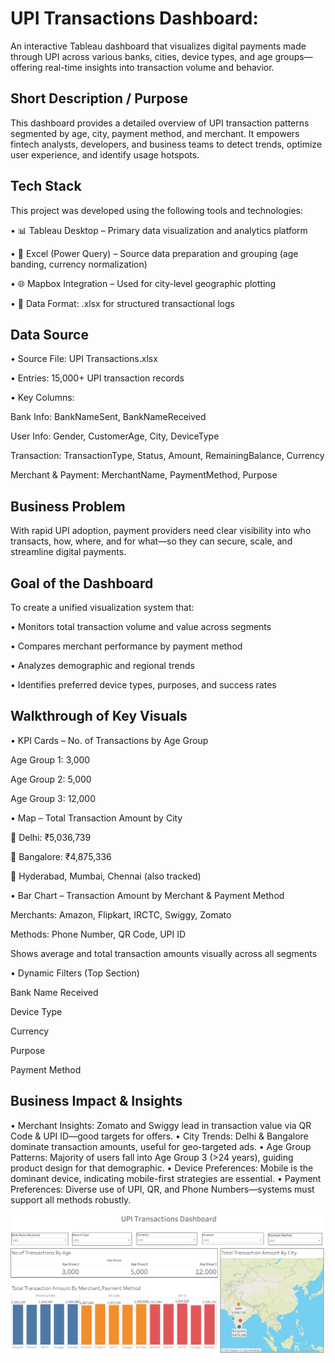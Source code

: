 # UPI Transactions Dashboard:
An interactive Tableau dashboard that visualizes digital payments made through UPI across various banks, cities, device types, and age groups—offering real-time insights into transaction volume and behavior.

## Short Description / Purpose
This dashboard provides a detailed overview of UPI transaction patterns segmented by age, city, payment method, and merchant. It empowers fintech analysts, developers, and business teams to detect trends, optimize user experience, and identify usage hotspots.

## Tech Stack
This project was developed using the following tools and technologies:

• 📊 Tableau Desktop – Primary data visualization and analytics platform

• 🧹 Excel (Power Query) – Source data preparation and grouping (age banding, currency normalization)

• 🌐 Mapbox Integration – Used for city-level geographic plotting

• 📁 Data Format: .xlsx for structured transactional logs

## Data Source
• Source File: UPI Transactions.xlsx

• Entries: 15,000+ UPI transaction records

• Key Columns:

  Bank Info: BankNameSent, BankNameReceived

  User Info: Gender, CustomerAge, City, DeviceType

  Transaction: TransactionType, Status, Amount, RemainingBalance, Currency

  Merchant & Payment: MerchantName, PaymentMethod, Purpose


## Business Problem
With rapid UPI adoption, payment providers need clear visibility into who transacts, how, where, and for what—so they can secure, scale, and streamline digital payments.

## Goal of the Dashboard
To create a unified visualization system that:

• Monitors total transaction volume and value across segments

• Compares merchant performance by payment method

• Analyzes demographic and regional trends

• Identifies preferred device types, purposes, and success rates

## Walkthrough of Key Visuals
• KPI Cards – No. of Transactions by Age Group

  Age Group 1: 3,000

  Age Group 2: 5,000

  Age Group 3: 12,000

• Map – Total Transaction Amount by City

📍 Delhi: ₹5,036,739

📍 Bangalore: ₹4,875,336

📍 Hyderabad, Mumbai, Chennai (also tracked)

• Bar Chart – Transaction Amount by Merchant & Payment Method

Merchants: Amazon, Flipkart, IRCTC, Swiggy, Zomato

Methods: Phone Number, QR Code, UPI ID

Shows average and total transaction amounts visually across all segments

• Dynamic Filters (Top Section)

 Bank Name Received

 Device Type

 Currency

 Purpose

 Payment Method

## Business Impact & Insights
• Merchant Insights: Zomato and Swiggy lead in transaction value via QR Code & UPI ID—good targets for offers.
• City Trends: Delhi & Bangalore dominate transaction amounts, useful for geo-targeted ads.
• Age Group Patterns: Majority of users fall into Age Group 3 (>24 years), guiding product design for that demographic.
• Device Preferences: Mobile is the dominant device, indicating mobile-first strategies are essential.
• Payment Preferences: Diverse use of UPI, QR, and Phone Numbers—systems must support all methods robustly.

![Dasboard](https://github.com/LakshmiKopparthi/UPI-Data-Analysis-Tableau-/blob/main/UPI%20Transactions%20Dashboard.png)
